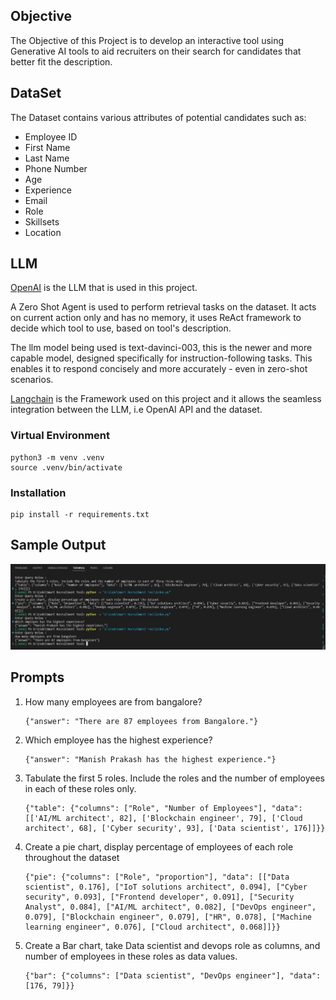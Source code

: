 ## Objective
The Objective of this Project is to develop an interactive tool using Generative AI tools to aid recruiters on their search for candidates that better fit the description.

## DataSet

The Dataset contains various attributes of potential candidates such as:
- Employee ID
- First Name 
- Last Name
- Phone Number
- Age
- Experience
- Email
- Role
- Skillsets
- Location

## LLM
[OpenAI](https://platform.openai.com/docs/api-reference) is the LLM that is used in this project.

A Zero Shot Agent is used to perform retrieval tasks on the dataset. It acts on current action only and has no memory, it uses ReAct framework to decide which tool to use, based on tool's description.

The llm model being used is text-davinci-003, this is the newer and more capable model, designed specifically for instruction-following tasks. This enables it to respond concisely and more accurately - even in zero-shot scenarios.

[Langchain](https://python.langchain.com/docs/get_started/introduction) is the Framework used on this project and it allows the seamless integration between the LLM, i.e OpenAI API and the dataset.

### Virtual Environment

```
python3 -m venv .venv
source .venv/bin/activate
```

### Installation 

```
pip install -r requirements.txt
```

## Sample Output

![Employee Experience Prompt](results\employee_experience_prompt.JPG)

## Prompts
1. How many employees are from bangalore?
   ```
   {"answer": "There are 87 employees from Bangalore."}
   ```
2. Which employee has the highest experience?
   ```
   {"answer": "Manish Prakash has the highest experience."}
   ```
3. Tabulate the first 5 roles. Include the roles and the number of employees in each of these roles only. 
   ```
   {"table": {"columns": ["Role", "Number of Employees"], "data": [['AI/ML architect', 82], ['Blockchain engineer', 79], ['Cloud architect', 68], ['Cyber security', 93], ['Data scientist', 176]]}}
   ```
4. Create a pie chart, display percentage of employees of each role throughout the dataset
   ```
   {"pie": {"columns": ["Role", "proportion"], "data": [["Data scientist", 0.176], ["IoT solutions architect", 0.094], ["Cyber security", 0.093], ["Frontend developer", 0.091], ["Security Analyst", 0.084], ["AI/ML architect", 0.082], ["DevOps engineer", 0.079], ["Blockchain engineer", 0.079], ["HR", 0.078], ["Machine learning engineer", 0.076], ["Cloud architect", 0.068]]}}
   ```
5. Create a Bar chart, take Data scientist and devops role as columns, and number of employees in these roles as data values.
   ```
   {"bar": {"columns": ["Data scientist", "DevOps engineer"], "data": [176, 79]}}
   ```